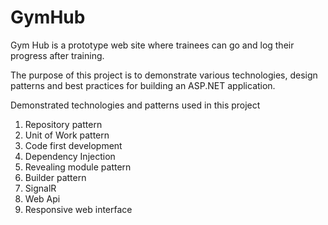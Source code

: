 # GymHub
Gym Hub is a prototype web site where trainees can go and log their progress after training.

The purpose of this project is to demonstrate various technologies, design patterns and best practices 
for building an ASP.NET application.

Demonstrated technologies and patterns used in this project<br/>
1) Repository pattern<br/>
2) Unit of Work pattern<br/>
3) Code first development<br/>
4) Dependency Injection<br/>
5) Revealing module pattern<br/>
6) Builder pattern<br/>
7) SignalR<br/>
8) Web Api<br/>
9) Responsive web interface<br/>
